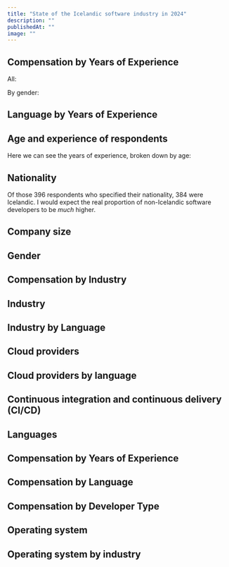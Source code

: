 ```yaml
---
title: "State of the Icelandic software industry in 2024"
description: ""
publishedAt: ""
image: ""
---
```


## Compensation by Years of Experience

All:

<BarChart data="compensation-by-experience" normalize />

By gender:

<BarChart data="compensation-by-experience-by-gender" width={1200} normalize />

## Language by Years of Experience

<BarChart data="language-by-experience" width={1000} />

## Age and experience of respondents

<BarChart data="age-count" horizontal />

<BarChart data="years-of-experience-count" horizontal />

Here we can see the years of experience, broken down by age:

<BarChart data="experience-by-age" horizontal stacked width={800} />

## Nationality

Of those 396 respondents who specified their nationality, 384 were Icelandic. I would expect the real proportion of non-Icelandic software developers to be _much_ higher.

## Company size

<BarChart data="company-size-count" horizontal />

## Gender

<BarChart data="gender-count" width={500} height={300} />

## Compensation by Industry

<BarChart data="compensation-by-industry" horizontal normalize stacked />

## Industry

<BarChart data="industry-count" width={600} />

## Industry by Language

<BarChart data="industry-by-language" horizontal normalize stacked minResponses={5} />

## Cloud providers

<BarChart data="cloud-providers-count" horizontal />

## Cloud providers by language

<BarChart data="cloud-providers-by-language" width={1000} />

## Continuous integration and continuous delivery (CI/CD)

<BarChart data="ci-count" horizontal minResponses={5} />

## Languages

<BarChart data="languages-count" minResponses={2} />

## Compensation by Years of Experience

<BarChart data="compensation-by-experience" />

## Compensation by Language

<BarChart data="compensation-by-language" horizontal stacked minResponses={2} />

## Compensation by Developer Type

<BarChart data="compensation-by-dev-type" horizontal stacked normalize minResponses={6} />

## Operating system

<BarChart data="os-count" width={500} height={300} />

## Operating system by industry

<BarChart data="os-by-industry" width={640} />